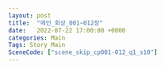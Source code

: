 ```yaml
---
layout: post
title:  "메인_회상_001~012장"
date:   2022-07-22 17:00:00 +0000
categories: Main
Tags: Story Main
SceneCode: ["scene_skip_cp001-012_q1_s10"]
---
```


